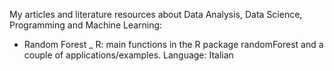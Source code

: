My articles and literature resources about Data Analysis, Data Science, Programming and Machine Learning:
- Random Forest _ R: main functions in the R package randomForest and a couple of applications/examples. Language: Italian
